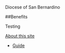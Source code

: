 Diocese of San Bernardino

##Benefits

Testing

<A HREF="pages/aboutEmployeeChanges.html">About this site</A>

* [Guide](EmployeeChanges.md)